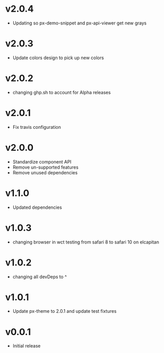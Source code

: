 v2.0.4
==================
* Updating so px-demo-snippet and px-api-viewer get new grays

v2.0.3
==================
* Update colors design to pick up new colors

v2.0.2
==================
* changing ghp.sh to account for Alpha releases

v2.0.1
==================
* Fix travis configuration

v2.0.0
==================
* Standardize component API
* Remove un-supported features
* Remove unused dependencies

v1.1.0
==================
* Updated dependencies

v1.0.3
==================
* changing browser in wct testing from safari 8 to safari 10 on elcapitan

v1.0.2
==================
* changing all devDeps to ^

v1.0.1
==================
* Update px-theme to 2.0.1 and update test fixtures

v0.0.1
==================
* Initial release
